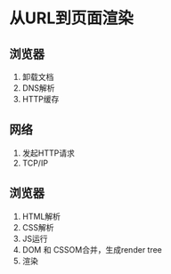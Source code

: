 # 从URL到页面渲染

## 浏览器

1. 卸载文档
2. DNS解析
3. HTTP缓存

## 网络

1. 发起HTTP请求
2. TCP/IP

## 浏览器

1. HTML解析
2. CSS解析
3. JS运行
4. DOM 和 CSSOM合并，生成render tree
5. 渲染

